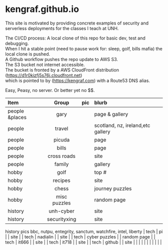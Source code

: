 # kengraf.github.io

This site is motivated by providing concrete examples of security and serverless deployments for the classes I teach at UNH.  

The CI/CD process:
A local clone of this repo for basic dev, test and debugging.  
When I hit a stable point (need to pause work for: sleep, golf, bills mafia) the local clone is pushed.  
A Github workflow pushes the repo update to AWS S3.  
The S3 bucket not internet accessible.  
The bucket is fronted by a AWS CloudFront distribution (https://d1r0kizfj5s76j.cloudfront.net)  
which is pointed to by (https://kengraf.com) with a Route53 DNS alias.   

Easy, Peasy, no server.  Or better yet no $$.


| Item              | Group | pic | blurb |
| :---------------- | :------: | ----: | :--- |
| people &places | gary     |   | page & gallery  |
| people  |  travel    |   | scotland, nz, ireland,etc gallery |
| people  |   picuda   |   |  page |
| people  |   bills   |   | page  |
| people  | cross roads     |   | site  |
| people  | family     |   | gallery  |
| hobby  |  golf    |   | top #  |
| hobby  | recipes     |   | site  |
| hobby  | chess     |   | journey puzzles  |
| hobby  | misc puzzles     |   | random page  |
| history |  unh-cyber  |   | site  |
| history |  securityxing    |   | site  |
history pics bbc, nutpu, entegrity, sanctum, watchfire, intel, liberty
| tech  |  pi    |   | site  |
| tech  |  nadialin    |   | site  |
| tech  |  cyber puzzles    |   | random page  |
| tech  |  it666    |   | site  |
| tech  | it718     |   | site  |
| tech  | github     |   | site  |
|   |      |   |   |
|   |      |   |   |
